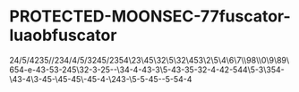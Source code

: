 # PROTECTED-MOONSEC-77fuscator-luaobfuscator
24/5/4235//234/4/5/3245/2354\23\45\32\5\32\453\2\\5\\4\6\\7\\\98\\\0\9\89\654-e-43-53-245\32\-3-25--\34-4-43\-3\5-43\-35\-32\-4\-42\-544\5-3\354-\43-4\3\-45-\45\-45\\-45-4-\243-\5\-5\-45\-\-5\-54\-4
